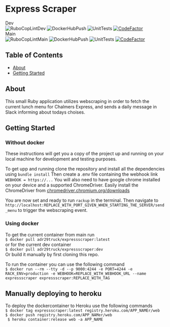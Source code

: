 # Express Scraper
Dev<br>
![RuboCopLintDev](https://github.com/adr29truck/express_scraper/workflows/RuboCop/badge.svg?branch=dev)
![DockerHubPush](https://github.com/adr29truck/express_scraper/workflows/Docker/badge.svg?branch=dev)
![UnitTests](https://github.com/adr29truck/express_scraper/workflows/Tests/badge.svg?branch=dev)
[![CodeFactor](https://www.codefactor.io/repository/github/adr29truck/express_scraper/badge)](https://www.codefactor.io/repository/github/adr29truck/express_scraper)
<br>Main<br>
![RuboCopLintMain](https://github.com/adr29truck/express_scraper/workflows/RuboCop/badge.svg?branch=main)
![DockerHubPush](https://github.com/adr29truck/express_scraper/workflows/Docker/badge.svg?branch=main)
![UnitTests](https://github.com/adr29truck/express_scraper/workflows/Tests/badge.svg?branch=main)
[![CodeFactor](https://www.codefactor.io/repository/github/adr29truck/express_scraper/badge/main)](https://www.codefactor.io/repository/github/adr29truck/express_scraper/overview/main)
## Table of Contents

- [About](#about)
- [Getting Started](#getting_started)
<!-- - [Contributing](../CONTRIBUTING.md) -->

## About <a name = "about"></a>

This small Ruby application utilizes webscraping in order to fetch the current lunch menu for Chalmers Express, and sends a daily message in Slack informing about todays choises.

## Getting Started <a name = "getting_started"></a>

### Without docker

These instructions will get you a copy of the project up and running on your local machine for development and testing purposes.

To get upp and running clone the repository and install all the dependencies using ``` bundle install ```
Then create a .env file containing the webhook link ``` WEBHOOK = https://... ```
You will also need to have google chrome installed on your device and a supported ChromeDriver. Easily install the ChromeDriver from <a href="https://chromedriver.chromium.org/downloads">chromedriver.chromium.org/downloads</a>

You are now set and ready to run ``` rackup ``` in the terminal. Then navigate to ``` http://localhost:REPLACE_WITH_PORT_GIVEN_WHEN_STARTING_THE_SERVER/send_menu ``` to trigger the webscraping event.

### Using docker

To get the current container from main run <br>
```$ docker pull adr29truck/expressscraper:latest ```<br>
or for the current dev container <br>
```$ docker pull adr29truck/expressscraper:dev ```<br>
Or build it manually by first cloning this repo.

To run the container you can use the following command <br>
``` $ docker run --rm --tty -d --p 9000:4244 -e PORT=4244 -e RACK_ENV=production -e WEBHOOK=REPLACE_WITH_WEBHOOK_URL --name expressscraper expressscraper:REPLACE_WITH_TAG ```

## Manually deploying to heroku
To deploy the dockercontainer to Heroku use the following commands <br>
``` $ docker tag expressscraper:latest registry.heroku.com/APP_NAMEr/web ``` <br>
``` $ docker push registry.heroku.com/APP_NAMer/web ``` <br>
``` $ heroku container:release web -a APP_NAME```
